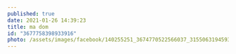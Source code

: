 ```yaml
---
published: true
date: 2021-01-26 14:39:23
title: ma dom
id: "3677758398933916"
photo: /assets/images/facebook/140255251_3674770522566037_3155063194593082178_n.jpg
---
```

